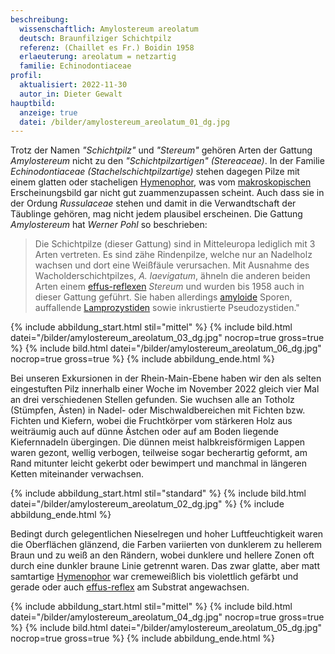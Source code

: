 ```yaml
---
beschreibung:
  wissenschaftlich: Amylostereum areolatum
  deutsch: Braunfilziger Schichtpilz
  referenz: (Chaillet es Fr.) Boidin 1958
  erlaeuterung: areolatum = netzartig
  familie: Echinodontiaceae
profil:
  aktualisiert: 2022-11-30
  autor_in: Dieter Gewalt
hauptbild:
  anzeige: true
  datei: /bilder/amylostereum_areolatum_01_dg.jpg
---
```

Trotz der Namen *"Schichtpilz"* und *"Stereum"* gehören Arten der Gattung *Amylostereum* nicht zu den *"Schichtpilzartigen" (Stereaceae)*. In der Familie *Echinodontiaceae (Stachelschichtpilzartige)* stehen dagegen Pilze mit einem glatten oder stacheligen [Hymenophor](Hymenophor "Glossar"), was vom [makroskopischen](makroskopisch "Glossar") Erscheinungsbild gar nicht gut zuammenzupassen scheint. Auch dass sie in der Ordung *Russulaceae* stehen und damit in die Verwandtschaft der Täublinge gehören, mag nicht jedem plausibel erscheinen. Die Gattung *Amylostereum* hat *Werner Pohl* so beschrieben:

> Die Schichtpilze (dieser Gattung) sind in Mitteleuropa lediglich mit 3 Arten vertreten. Es sind zähe Rindenpilze, welche nur an Nadelholz wachsen und dort eine Weißfäule verursachen. Mit Ausnahme des Wacholderschichtpilzes, *A. laevigatum*, ähneln die anderen beiden Arten einem [effus-reflexen](effus-reflex "Glossar") *Stereum* und wurden bis 1958 auch in dieser Gattung geführt. Sie haben allerdings [amyloide](amyloid "Glossar") Sporen, auffallende [Lamprozystiden](Zystiden "Glossar") sowie inkrustierte Pseudozystiden."

{% include abbildung_start.html stil="mittel" %}
{% include bild.html datei="/bilder/amylostereum_areolatum_03_dg.jpg" nocrop=true gross=true %}
{% include bild.html datei="/bilder/amylostereum_areolatum_06_dg.jpg" nocrop=true gross=true %}
{% include abbildung_ende.html %}

Bei unseren Exkursionen in der Rhein-Main-Ebene haben wir den als selten eingestuften Pilz innerhalb einer Woche im November 2022 gleich vier Mal an drei verschiedenen Stellen gefunden. Sie wuchsen alle an Totholz (Stümpfen, Ästen) in Nadel- oder Mischwaldbereichen mit Fichten bzw. Fichten und Kiefern, wobei die Fruchtkörper vom stärkeren Holz aus weiträumig auch auf dünne Ästchen oder auf am Boden liegende Kiefernnadeln übergingen. Die dünnen meist halbkreisförmigen Lappen waren gezont, wellig verbogen, teilweise sogar becherartig geformt, am Rand mitunter leicht gekerbt oder bewimpert und manchmal in längeren Ketten miteinander verwachsen.

{% include abbildung_start.html stil="standard" %}
{% include bild.html datei="/bilder/amylostereum_areolatum_02_dg.jpg" %}
{% include abbildung_ende.html %}

Bedingt durch gelegentlichen Nieselregen und hoher Luftfeuchtigkeit waren die Oberflächen glänzend, die Farben variierten von dunklerem zu hellerem Braun und zu weiß an den Rändern, wobei dunklere und hellere Zonen oft durch eine dunkler braune Linie getrennt waren. Das zwar glatte, aber matt samtartige [Hymenophor](Hymenophor "Glossar") war cremeweißlich bis violettlich gefärbt und gerade oder auch [effus-reflex](effus-reflex "Glossar") am Substrat angewachsen.

{% include abbildung_start.html stil="mittel" %}
{% include bild.html datei="/bilder/amylostereum_areolatum_04_dg.jpg" nocrop=true gross=true %}
{% include bild.html datei="/bilder/amylostereum_areolatum_05_dg.jpg" nocrop=true gross=true %}
{% include abbildung_ende.html %}
